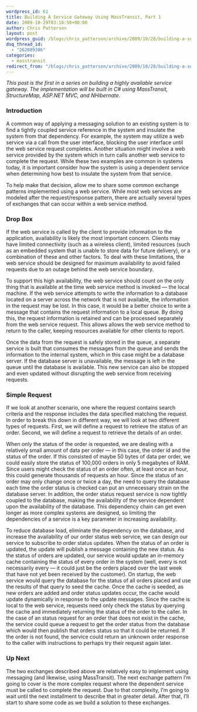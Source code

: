 ```yaml
---
wordpress_id: 61
title: Building A Service Gateway Using MassTransit, Part 1
date: 2009-10-29T03:18:58+00:00
author: Chris Patterson
layout: post
wordpress_guid: /blogs/chris_patterson/archive/2009/10/28/building-a-service-gateway-using-masstransit-part-1.aspx
dsq_thread_id:
  - "262089386"
categories:
  - masstransit
redirect_from: "/blogs/chris_patterson/archive/2009/10/28/building-a-service-gateway-using-masstransit-part-1.aspx/"
---
```

_This post is the first in a series on building a highly available service gateway. The implementation will be built in C# using MassTransit, StructureMap, ASP.NET MVC, and NHibernate._

### Introduction

A common way of applying a messaging solution to an existing system is to find a tightly coupled service reference in the system and insulate the system from that dependency. For example, the system may utilize a web service via a call from the user interface, blocking the user interface until the web service request completes. Another situation might involve a web service provided by the system which in turn calls another web service to complete the request. While these two examples are common in systems today, it is important consider how the system is using a dependent service when determining how best to insulate the system from that service. 

To help make that decision, allow me to share some common exchange patterns implemented using a web service. While most web services are modeled after the request/response pattern, there are actually several types of exchanges that can occur within a web service method. 

### Drop Box

If the web service is called by the client to provide information to the application, availability is likely the most important concern. Clients may have limited connectivity (such as a wireless client), limited resources (such as an embedded system that is unable to store data for future delivery), or a combination of these and other factors. To deal with these limitations, the web service should be designed for maximum availability to avoid failed requests due to an outage behind the web service boundary. 

To support this high availability, the web service should count on the only thing that is available at the time web service method is invoked &#8212; the local machine. If the web service attempts to write the information to a database located on a server across the network that is not available, the information in the request may be lost. In this case, it would be a better choice to write a message that contains the request information to a local queue. By doing this, the request information is retained and can be processed separately from the web service request. This allows allows the web service method to return to the caller, keeping resources available for other clients to report. 

Once the data from the request is safely stored in the queue, a separate service is built that consumes the messages from the queue and sends the information to the internal system, which in this case might be a database server. If the database server is unavailable, the message is left in the queue until the database is available. This new service can also be stopped and even updated without disrupting the web service from receiving requests. 

### Simple Request

If we look at another scenario, one where the request contains search criteria and the response includes the data specified matching the request. In order to break this down in different way, we will look at two different types of requests. First, we will define a request to retrieve the status of an order. Second, we will define a request to retrieve the details of an order. 

When only the status of the order is requested, we are dealing with a relatively small amount of data per order &#8212; in this case, the order id and the status of the order. If this consisted of maybe 50 bytes of data per order, we could easily store the status of 100,000 orders in only 5 megabytes of RAM. Since users might check the status of an order often, at least once an hour, this could generate thousands of requests an hour. Since the status of an order may only change once or twice a day, the need to query the database each time the order status is checked can put an unnecessary strain on the database server. In addition, the order status request service is now tightly coupled to the database, making the availability of the service dependent upon the availability of the database. This dependency chain can get even longer as more complex systems are designed, so limiting the dependencies of a service is a key parameter in increasing availability. 

To reduce database load, eliminate the dependency on the database, and increase the availability of our order status web service, we can design our service to subscribe to order status updates. When the status of an order is updated, the update will publish a message containing the new status. As the status of orders are updated, our service would update an in-memory cache containing the status of every order in the system (well, every is not necessarily every &#8212; it could just be the orders placed over the last week that have not yet been received by the customer). On startup, the web service would query the database for the status of all orders placed and use the results of that query to seed the cache. Once the cache is seeded, as new orders are added and order status updates occur, the cache would update dynamically in response to the update messages. Since the cache is local to the web service, requests need only check the status by querying the cache and immediately returning the status of the order to the caller. In the case of an status request for an order that does not exist in the cache, the service could queue a request to get the order status from the database which would then publish that orders status so that it could be returned. If the order is not found, the service could return an unknown order response to the caller with instructions to perhaps try their request again later. 

### Up Next

The two exchanges described above are relatively easy to implement using messaging (and likewise, using MassTransit). The next exchange pattern I&#8217;m going to cover is the more complex request where the dependent service must be called to complete the request. Due to that complexity, I&#8217;m going to wait until the next installment to describe that in greater detail. After that, I&#8217;ll start to share some code as we build a solution to these exchanges.